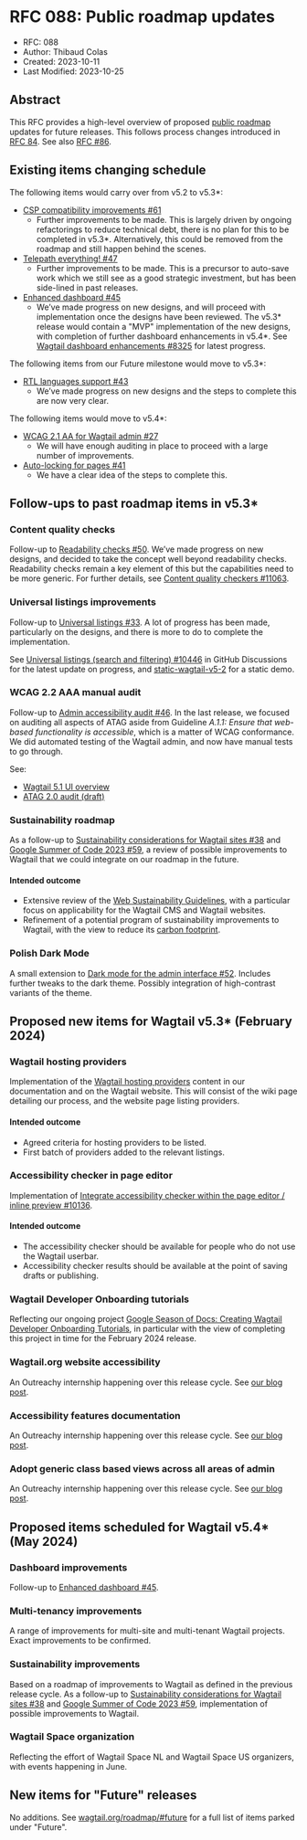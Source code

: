 # RFC 088: Public roadmap updates

- RFC: 088
- Author: Thibaud Colas
- Created: 2023-10-11
- Last Modified: 2023-10-25

## Abstract

This RFC provides a high-level overview of proposed [public roadmap](https://github.com/wagtail/roadmap) updates for future releases. This follows process changes introduced in [RFC 84](https://github.com/wagtail/rfcs/pull/84). See also [RFC #86](086-roadmap-updates.md).

## Existing items changing schedule

The following items would carry over from v5.2 to v5.3\*:

- [CSP compatibility improvements #61](https://github.com/wagtail/roadmap/issues/61)
  - Further improvements to be made. This is largely driven by ongoing refactorings to reduce technical debt, there is no plan for this to be completed in v5.3\*. Alternatively, this could be removed from the roadmap and still happen behind the scenes.
- [Telepath everything! #47](https://github.com/wagtail/roadmap/issues/47)
  - Further improvements to be made. This is a precursor to auto-save work which we still see as a good strategic investment, but has been side-lined in past releases.
- [Enhanced dashboard #45](https://github.com/wagtail/roadmap/issues/45)
  - We’ve made progress on new designs, and will proceed with implementation once the designs have been reviewed. The v5.3\* release would contain a "MVP" implementation of the new designs, with completion of further dashboard enhancements in v5.4\*. See [Wagtail dashboard enhancements #8325](https://github.com/wagtail/wagtail/discussions/8325) for latest progress.

The following items from our Future milestone would move to v5.3\*:

- [RTL languages support #43](https://github.com/wagtail/roadmap/issues/43)
  - We’ve made progress on new designs and the steps to complete this are now very clear.

The following items would move to v5.4\*:

- [WCAG 2.1 AA for Wagtail admin #27](https://github.com/wagtail/roadmap/issues/27)
  - We will have enough auditing in place to proceed with a large number of improvements.
- [Auto-locking for pages #41](https://github.com/wagtail/roadmap/issues/41)
  - We have a clear idea of the steps to complete this.

## Follow-ups to past roadmap items in v5.3\*

### Content quality checks

Follow-up to [Readability checks #50](https://github.com/wagtail/roadmap/issues/50). We’ve made progress on new designs, and decided to take the concept well beyond readability checks. Readability checks remain a key element of this but the capabilities need to be more generic. For further details, see [Content quality checkers #11063](https://github.com/wagtail/wagtail/discussions/11063).

### Universal listings improvements

Follow-up to [Universal listings #33](https://github.com/wagtail/roadmap/issues/33). A lot of progress has been made, particularly on the designs, and there is more to do to complete the implementation.

See [Universal listings (search and filtering) #10446](https://github.com/wagtail/wagtail/discussions/10446#discussioncomment-7302866) in GitHub Discussions for the latest update on progress, and [static-wagtail-v5-2](https://static-wagtail-v5-2.netlify.app/admin/pages/60/) for a static demo.

### WCAG 2.2 AAA manual audit

Follow-up to [Admin accessibility audit #46](https://github.com/wagtail/roadmap/issues/46). In the last release, we focused on auditing all aspects of ATAG aside from Guideline _A.1.1: Ensure that web-based functionality is accessible_, which is a matter of WCAG conformance. We did automated testing of the Wagtail admin, and now have manual tests to go through.

See:

- [Wagtail 5.1 UI overview](https://docs.google.com/spreadsheets/d/1FMSA_BI3ZvkeAvuaIL2QtqRTgMNwz_vhfKBeyx2Onnk/edit)
- [ATAG 2.0 audit (draft)](https://gist.github.com/thibaudcolas/c48b0b4cf8e7966cd09d22677ab63173)

### Sustainability roadmap

As a follow-up to [Sustainability considerations for Wagtail sites #38](https://github.com/wagtail/roadmap/issues/38) and [Google Summer of Code 2023 #59](https://github.com/wagtail/roadmap/issues/59), a review of possible improvements to Wagtail that we could integrate on our roadmap in the future.

#### Intended outcome

- Extensive review of the [Web Sustainability Guidelines](https://w3c.github.io/sustyweb/), with a particular focus on applicability for the Wagtail CMS and Wagtail websites.
- Refinement of a potential program of sustainability improvements to Wagtail, with the view to reduce its [carbon footprint](http://wagtail.org/sustainability/).

### Polish Dark Mode

A small extension to [Dark mode for the admin interface #52](https://github.com/wagtail/roadmap/issues/52). Includes further tweaks to the dark theme. Possibly integration of high-contrast variants of the theme.

## Proposed new items for Wagtail v5.3\* (February 2024)

### Wagtail hosting providers

Implementation of the [Wagtail hosting providers](https://github.com/wagtail/wagtail/wiki/Wagtail-Hosting-Providers) content in our documentation and on the Wagtail website. This will consist of the wiki page detailing our process, and the website page listing providers.

#### Intended outcome

- Agreed criteria for hosting providers to be listed.
- First batch of providers added to the relevant listings.

### Accessibility checker in page editor

Implementation of [Integrate accessibility checker within the page editor / inline preview #10136](https://github.com/wagtail/wagtail/issues/10136).

#### Intended outcome

- The accessibility checker should be available for people who do not use the Wagtail userbar.
- Accessibility checker results should be available at the point of saving drafts or publishing.

### Wagtail Developer Onboarding tutorials

Reflecting our ongoing project [Google Season of Docs: Creating Wagtail Developer Onboarding Tutorials](https://wagtail.org/blog/google-season-of-docs-creating-wagtail-developer-onboarding-tutorials/), in particular with the view of completing this project in time for the February 2024 release.

### Wagtail.org website accessibility

An Outreachy internship happening over this release cycle. See [our blog post](https://wagtail.org/blog/our-outreachy-projects-in-2023/).

### Accessibility features documentation

An Outreachy internship happening over this release cycle. See [our blog post](https://wagtail.org/blog/our-outreachy-projects-in-2023/).

### Adopt generic class based views across all areas of admin

An Outreachy internship happening over this release cycle. See [our blog post](https://wagtail.org/blog/our-outreachy-projects-in-2023/).

## Proposed items scheduled for Wagtail v5.4\* (May 2024)

### Dashboard improvements

Follow-up to [Enhanced dashboard #45](https://github.com/wagtail/roadmap/issues/45).

### Multi-tenancy improvements

A range of improvements for multi-site and multi-tenant Wagtail projects. Exact improvements to be confirmed.

### Sustainability improvements

Based on a roadmap of improvements to Wagtail as defined in the previous release cycle. As a follow-up to [Sustainability considerations for Wagtail sites #38](https://github.com/wagtail/roadmap/issues/38) and [Google Summer of Code 2023 #59](https://github.com/wagtail/roadmap/issues/59), implementation of possible improvements to Wagtail.

### Wagtail Space organization

Reflecting the effort of Wagtail Space NL and Wagtail Space US organizers, with events happening in June.

## New items for "Future" releases

No additions. See [wagtail.org/roadmap/#future](https://wagtail.org/roadmap/#future) for a full list of items parked under "Future".
